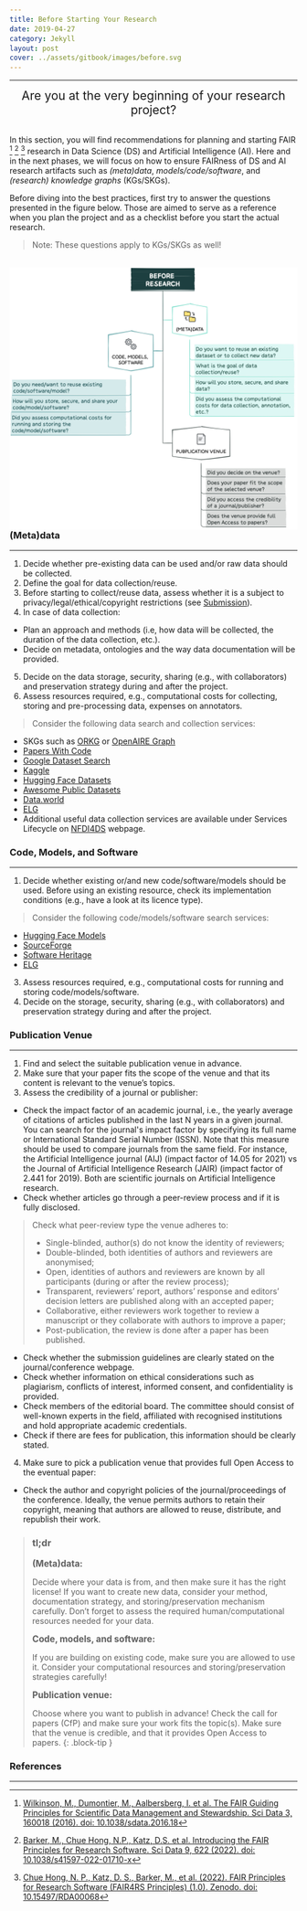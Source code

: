 ```yaml
---
title: Before Starting Your Research
date: 2019-04-27
category: Jekyll
layout: post
cover: ../assets/gitbook/images/before.svg
---
```


--------------------------------------------------------------------------------------------

<center>
  <span style="font-size: 1.5em;">
  Are you at the very beginning of your research project?  
  </span>
</center>
<br>

In this section, you will find recommendations for planning and starting FAIR [^1] [^2] [^3] research in Data Science (DS) and Artificial Intelligence (AI). Here and in the next phases, we will focus on how to ensure FAIRness of DS and AI research artifacts such as *(meta)data*, *models/code/software*, and *(research) knowledge graphs* (KGs/SKGs). 

Before diving into the best practices, first try to answer the questions presented in the figure below. Those are aimed to serve as a reference when you plan the project and as a checklist before you start the actual research. 

>Note: These questions apply to KGs/SKGs as well! 

<br>
<img src="../assets/gitbook/images/before_fig.jpeg"
     alt=""
     style="float: left; margin-right: 10px;" />
<br>



[^1]: [Wilkinson, M., Dumontier, M., Aalbersberg, I. et al. The FAIR Guiding Principles for Scientific Data Management and Stewardship. Sci Data 3, 160018 (2016). doi: 10.1038/sdata.2016.18](https://doi.org/10.1038/sdata.2016.18)
[^2]: [Barker, M., Chue Hong, N.P., Katz, D.S. et al. Introducing the FAIR Principles for Research Software. Sci Data 9, 622 (2022). doi: 10.1038/s41597-022-01710-x](https://doi.org/10.1038/s41597-022-01710-x)
[^3]: [Chue Hong, N. P., Katz, D. S., Barker, M., et al. (2022). FAIR Principles for Research Software (FAIR4RS Principles) (1.0). Zenodo. doi: 10.15497/RDA00068](https://doi.org/10.15497/RDA00068)


### (Meta)data
--------------------------------------------------------------------------------------------

1. Decide whether pre-existing data can be used and/or raw data should be collected.
2. Define the goal for data collection/reuse.
3. Before starting to collect/reuse data, assess whether it is a subject to privacy/legal/ethical/copyright restrictions (see [Submission](http://127.0.0.1:4000/jekyll-gitbook/jekyll/2019-04-29-submitting.html)). 
4. In case of data collection:
* Plan an approach and methods (i.e, how data will be collected, the duration of the data collection, etc.).
* Decide on metadata, ontologies and the way data documentation will be provided.
5. Decide on the data storage, security, sharing (e.g., with collaborators) and preservation strategy during and after the project.
6. Assess resources required, e.g., computational costs for collecting, storing and pre-processing data, expenses on annotators. 

>Consider the following data search and collection services:
* SKGs such as [ORKG](https://dl.acm.org/doi/10.1145/3360901.3364435) or [OpenAIRE Graph](https://graph.openaire.eu)
* [Papers With Code](https://paperswithcode.com)  
* [Google Dataset Search](https://datasetsearch.research.google.com)
* [Kaggle](https://www.kaggle.com/datasets)
* [Hugging Face Datasets](https://huggingface.co/docs/datasets/index)
* [Awesome Public Datasets](https://github.com/awesomedata/awesome-public-datasets#agriculture)
* [Data.world](https://data.world/search?context=community&entryTypeLabel=dataset&type=resources)
* [ELG](https://live.european-language-grid.eu)
* Additional useful data collection services are available under Services Lifecycle on [NFDI4DS](https://www.nfdi4datascience.de/services/all/) webpage.

### Code, Models, and Software
--------------------------------------------------------------------------------------------

1. Decide whether existing or/and new code/software/models should be used. Before using an existing resource, check its implementation conditions (e.g., have a look at its licence type). 

>Consider the following code/models/software search services:
* [Hugging Face Models](https://huggingface.co/models)
* [SourceForge](https://sourceforge.net)
* [Software Heritage](https://www.softwareheritage.org)
* [ELG](https://live.european-language-grid.eu)

3. Assess resources required, e.g., computational costs for running and storing code/models/software.
4. Decide on the storage, security, sharing (e.g., with collaborators) and preservation strategy during and after the project.

### Publication Venue
--------------------------------------------------------------------------------------------

1. Find and select the suitable publication venue in advance. 
2. Make sure that your paper fits the scope of the venue and that its content is relevant to the venue’s topics.
3. Assess the credibility of a journal or publisher:
* Check the impact factor of an academic journal, i.e., the yearly average of citations of articles published in the last N years in a given journal. You can search for the journal's impact factor by specifying its full name or International Standard Serial Number (ISSN). Note that this measure should be used to compare journals from the same field. For instance, the Artificial Intelligence journal (AIJ) (impact factor of 14.05 for 2021) vs the Journal of Artificial Intelligence Research (JAIR) (impact factor of 2.441 for 2019). Both are scientific journals on Artificial Intelligence research.
* Check whether articles go through a peer-review process and if it is fully disclosed. 
>Check what peer-review type the venue adheres to: 
>* Single-blinded, author(s) do not know the identity of reviewers; 
>* Double-blinded, both identities of authors and reviewers are anonymised; 
>* Open, identities of authors and reviewers are known by all participants (during or after the review process); 
>* Transparent, reviewers’ report, authors’ response and editors’ decision letters are published along with an accepted paper; 
>* Collaborative, either reviewers work together to review a manuscript or they collaborate with authors to improve a paper;
>* Post-publication, the review is done after a paper has been published.
* Check whether the submission guidelines are clearly stated on the journal/conference webpage.
* Check whether information on ethical considerations such as plagiarism, conflicts of interest, informed consent, and confidentiality is provided.
* Check members of the editorial board. The committee should consist of well-known experts in the field, affiliated with recognised institutions and hold appropriate academic credentials.
* Check if there are fees for publication, this information should be clearly stated.
4. Make sure to pick a publication venue that provides full Open Access to the eventual paper:
* Check the author and copyright policies of the journal/proceedings of the conference. Ideally, the venue permits authors to retain their copyright, meaning that authors are allowed to reuse, distribute, and republish their work. 

>### tl;dr
><span style="font-size: 1.1em;"><strong>(Meta)data:</strong><span>
>
>Decide where your data is from, and then make sure it has the right license! If you want to create new data, consider your method, documentation strategy, and storing/preservation mechanism carefully. Don’t forget to assess the required human/computational resources needed for your data. 
>
><span style="font-size: 1.1em;"><strong>Code, models, and software:</strong></span>
>
>If you are building on existing code, make sure you are allowed to use it. Consider your computational resources and storing/preservation strategies carefully!
>
><span style="font-size: 1.1em;"><strong>Publication venue:</strong><span>
>
>Choose where you want to publish in advance! Check the call for papers (CfP) and make sure your work fits the topic(s). Make sure that the venue is credible, and that it provides Open Access to papers.
{: .block-tip }



### References
--------------------------------------------------------------------------------------------
